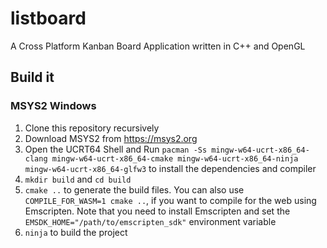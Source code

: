 # listboard

A Cross Platform Kanban Board Application written in C++ and OpenGL

## Build it
### MSYS2 Windows
1. Clone this repository recursively
2. Download MSYS2 from https://msys2.org
3. Open the UCRT64 Shell and Run `pacman -Ss mingw-w64-ucrt-x86_64-clang mingw-w64-ucrt-x86_64-cmake mingw-w64-ucrt-x86_64-ninja mingw-w64-ucrt-x86_64-glfw3` to install the dependencies and compiler
4. `mkdir build` and `cd build`
5. `cmake ..` to generate the build files. You can also use `COMPILE_FOR_WASM=1 cmake ..`, if you want to compile for the web using Emscripten. Note that you need to install Emscripten and set the `EMSDK_HOME="/path/to/emscripten_sdk"` environment variable
6. `ninja` to build the project
